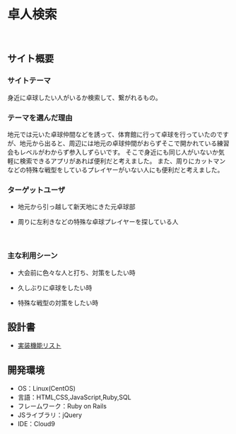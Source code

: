 # 卓人検索
​
## サイト概要
### サイトテーマ
身近に卓球したい人がいるか検索して、繋がれるもの。
​
### テーマを選んだ理由
地元では元いた卓球仲間などを誘って、体育館に行って卓球を行っていたのですが、地元から出ると、周辺には地元の卓球仲間がおらずそこで開かれている練習会もレベルがわからず参入しずらいです。
そこで身近にも同じ人がいないか気軽に検索できるアプリがあれば便利だと考えました。
また、周りにカットマンなどの特殊な戦型をしているプレイヤーがいない人にも便利だと考えました。
### ターゲットユーザ
* 地元から引っ越して新天地にきた元卓球部

* 周りに左利きなどの特殊な卓球プレイヤーを探している人

​
### 主な利用シーン
* 大会前に色々な人と打ち、対策をしたい時

* 久しぶりに卓球をしたい時

* 特殊な戦型の対策をしたい時
​
## 設計書
* <a href="https://docs.google.com/spreadsheets/d/1golkt9XA_Ad8B9BfbBAQXFs9vyZof51AqOSRMYPQUh0/edit?usp=sharing" target="_blank">実装機能リスト</a>
​
## 開発環境
- OS：Linux(CentOS)
- 言語：HTML,CSS,JavaScript,Ruby,SQL
- フレームワーク：Ruby on Rails
- JSライブラリ：jQuery
- IDE：Cloud9